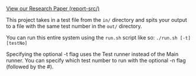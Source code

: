 [View our Research Paper (report-src/)](report-src/report.pdf)

This project takes in a test file from the `in/` directory and spits your output to a file with the same test number in the `out/` directory.

You can run this entire system using the `run.sh` script like so:
`./run.sh [-t] [testNo]`

Specifying the optional -t flag uses the Test runner instead of the Main runner. You can specify which test number to run with the optional -n flag (followed by the #).